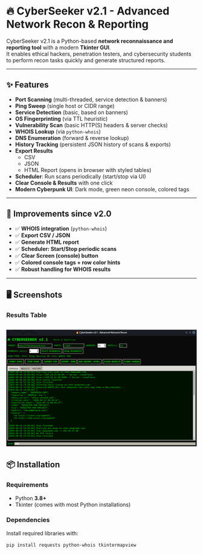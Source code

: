 # 🔥 CyberSeeker v2.1 - Advanced Network Recon & Reporting

CyberSeeker v2.1 is a Python-based **network reconnaissance and reporting tool** with a modern **Tkinter GUI**.  
It enables ethical hackers, penetration testers, and cybersecurity students to perform recon tasks quickly and generate structured reports.

---

## ✨ Features

- **Port Scanning** (multi-threaded, service detection & banners)
- **Ping Sweep** (single host or CIDR range)
- **Service Detection** (basic, based on banners)
- **OS Fingerprinting** (via TTL heuristic)
- **Vulnerability Scan** (basic HTTP(S) headers & server checks)
- **WHOIS Lookup** (via `python-whois`)
- **DNS Enumeration** (forward & reverse lookup)
- **History Tracking** (persistent JSON history of scans & exports)
- **Export Results**  
  - CSV  
  - JSON  
  - HTML Report (opens in browser with styled tables)
- **Scheduler**: Run scans periodically (start/stop via UI)
- **Clear Console & Results** with one click
- **Modern Cyberpunk UI**: Dark mode, green neon console, colored tags

---

## 🚀 Improvements since v2.0

- ✅ **WHOIS integration** (`python-whois`)
- ✅ **Export CSV / JSON**
- ✅ **Generate HTML report**
- ✅ **Scheduler: Start/Stop periodic scans**
- ✅ **Clear Screen (console) button**
- ✅ **Colored console tags + row color hints**
- ✅ **Robust handling for WHOIS results**

---

## 🖥️ Screenshots

### Results Table
![CyberSeeker Results](./assets/results.png)
---

## 📦 Installation

### Requirements
- Python **3.8+**
- Tkinter (comes with most Python installations)

### Dependencies
Install required libraries with:

```bash
pip install requests python-whois tkintermapview
